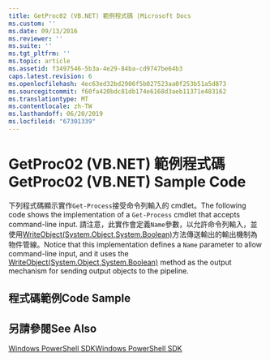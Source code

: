 ```yaml
---
title: GetProc02 (VB.NET) 範例程式碼 |Microsoft Docs
ms.custom: ''
ms.date: 09/13/2016
ms.reviewer: ''
ms.suite: ''
ms.tgt_pltfrm: ''
ms.topic: article
ms.assetid: f3497546-5b3a-4e29-84ba-cd9747be64b3
caps.latest.revision: 6
ms.openlocfilehash: 4ec63ed32bd2906f5b027523aa0f253b51a5d873
ms.sourcegitcommit: f60fa420bdc81db174e6168d3aeb11371e483162
ms.translationtype: MT
ms.contentlocale: zh-TW
ms.lasthandoff: 06/20/2019
ms.locfileid: "67301339"
---
```

# <a name="getproc02-vbnet-sample-code"></a><span data-ttu-id="c8acb-102">GetProc02 (VB.NET) 範例程式碼</span><span class="sxs-lookup"><span data-stu-id="c8acb-102">GetProc02 (VB.NET) Sample Code</span></span>

<span data-ttu-id="c8acb-103">下列程式碼顯示實作`Get-Process`接受命令列輸入的 cmdlet。</span><span class="sxs-lookup"><span data-stu-id="c8acb-103">The following code shows the implementation of a `Get-Process` cmdlet that accepts command-line input.</span></span> <span data-ttu-id="c8acb-104">請注意，此實作會定義`Name`參數，以允許命令列輸入，並使用[WriteObject(System.Object,System.Boolean)](/dotnet/api/system.management.automation.cmdlet.writeobject?view=pscore-6.2.0#System_Management_Automation_Cmdlet_WriteObject_System_Object_System_Boolean_)方法傳送輸出的輸出機制為物件管線。</span><span class="sxs-lookup"><span data-stu-id="c8acb-104">Notice that this implementation defines a `Name` parameter to allow command-line input, and it uses the [WriteObject(System.Object,System.Boolean)](/dotnet/api/system.management.automation.cmdlet.writeobject?view=pscore-6.2.0#System_Management_Automation_Cmdlet_WriteObject_System_Object_System_Boolean_) method as the output mechanism for sending output objects to the pipeline.</span></span>

## <a name="code-sample"></a><span data-ttu-id="c8acb-105">程式碼範例</span><span class="sxs-lookup"><span data-stu-id="c8acb-105">Code Sample</span></span>

<!-- TODO!!!: review snippet reference  [!CODE [Msh_samplesgetproc02#getproc02vball](Msh_samplesgetproc02#getproc02vball)]  -->

## <a name="see-also"></a><span data-ttu-id="c8acb-106">另請參閱</span><span class="sxs-lookup"><span data-stu-id="c8acb-106">See Also</span></span>

[<span data-ttu-id="c8acb-107">Windows PowerShell SDK</span><span class="sxs-lookup"><span data-stu-id="c8acb-107">Windows PowerShell SDK</span></span>](../windows-powershell-reference.md)
